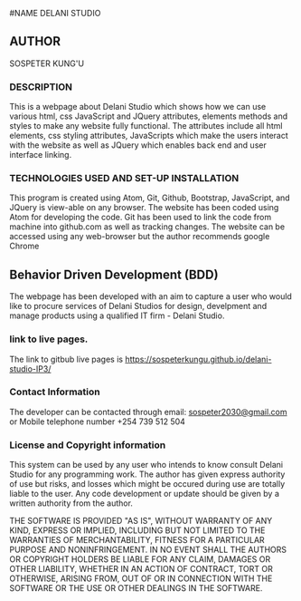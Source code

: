 #NAME
DELANI STUDIO

## AUTHOR
SOSPETER KUNG'U

### DESCRIPTION
This is a webpage about Delani Studio which shows how we can use various html, css JavaScript and JQuery attributes, elements methods and styles to make any website fully functional. The attributes include all html elements, css styling attributes, JavaScripts which make the users interact with the website as well as JQuery which enables back end and user interface linking.

### TECHNOLOGIES USED AND SET-UP INSTALLATION
This program is created using Atom, Git, Github, Bootstrap, JavaScript, and JQuery is view-able on any browser. The website has been coded using Atom for developing the code. Git has been used to link the code from machine into github.com as well as tracking changes. The website can be accessed using any web-browser but the author recommends google Chrome

## Behavior Driven Development (BDD)
The webpage has been developed with an aim to capture a user who would like to procure services of Delani Studios for design, develpment and manage products using a qualified IT firm - Delani Studio.

### link to live pages.
The link to gitbub live pages is https://sospeterkungu.github.io/delani-studio-IP3/

### Contact Information
The developer can be contacted through email: sospeter2030@gmail.com or Mobile telephone number +254 739 512 504


### License and Copyright information

This system can be used by any user who intends to know consult Delani Studio for any programming work. The author has given express authority of use but risks, and losses which might be occured during use are totally liable to the user. Any code development or update should be given by a written authority from the author.

THE SOFTWARE IS PROVIDED "AS IS", WITHOUT WARRANTY OF ANY KIND, EXPRESS OR IMPLIED, INCLUDING BUT NOT LIMITED TO THE WARRANTIES OF MERCHANTABILITY, FITNESS FOR A PARTICULAR PURPOSE AND NONINFRINGEMENT. IN NO EVENT SHALL THE AUTHORS OR COPYRIGHT HOLDERS BE LIABLE FOR ANY CLAIM, DAMAGES OR OTHER LIABILITY, WHETHER IN AN ACTION OF CONTRACT, TORT OR OTHERWISE, ARISING FROM, OUT OF OR IN CONNECTION WITH THE SOFTWARE OR THE USE OR OTHER DEALINGS IN THE SOFTWARE.
